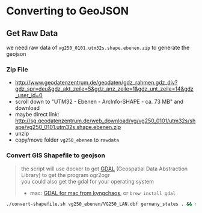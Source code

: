 # Converting to GeoJSON

## Get Raw Data

we need raw data of `vg250_0101.utm32s.shape.ebenen.zip` to generate the geojson

### Zip File

- http://www.geodatenzentrum.de/geodaten/gdz_rahmen.gdz_div?gdz_spr=deu&gdz_akt_zeile=5&gdz_anz_zeile=1&gdz_unt_zeile=14&gdz_user_id=0
- scroll down to "UTM32 - Ebenen - ArcInfo-SHAPE - ca. 73 MB" and download
- maybe direct link: http://sg.geodatenzentrum.de/web_download/vg/vg250_0101/utm32s/shape/vg250_0101.utm32s.shape.ebenen.zip 
- unzip 
- copy/move folder `vg250_ebenen` to `rawdata`

### Convert GIS Shapefile to geojson

> the script will use docker to get [GDAL](http://www.gdal.org/) (Geospatial Data Abstraction Library) to get the program ogr2ogr  
> you could also get the gdal for your operating system  
> - mac: [GDAL for mac from kyngchaos](http://www.kyngchaos.com/software:frameworks), or `brew install gdal`

```bash
./convert-shapefile.sh vg250_ebenen/VG250_LAN.dbf germany_states . && mv *.geojson ../geojson/
```